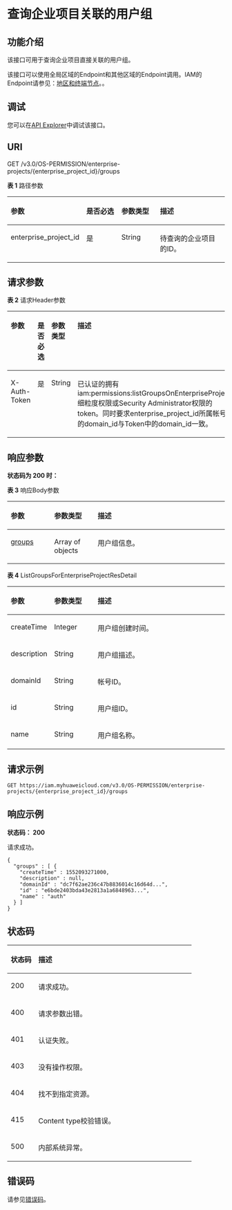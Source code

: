 # 查询企业项目关联的用户组<a name="iam_02_0518"></a>

## 功能介绍<a name="section11811825145116"></a>

该接口可用于查询企业项目直接关联的用户组。

该接口可以使用全局区域的Endpoint和其他区域的Endpoint调用。IAM的Endpoint请参见：[地区和终端节点](https://developer.huaweicloud.com/endpoint?IAM)。。

## 调试<a name="section88122517511"></a>

您可以在[API Explorer](https://apiexplorer.developer.huaweicloud.com/apiexplorer/doc?product=IAM&api=ListGroupsForEnterpriseProject)中调试该接口。

## URI<a name="section188117253512"></a>

GET /v3.0/OS-PERMISSION/enterprise-projects/\{enterprise\_project\_id\}/groups

**表 1**  路径参数

<a name="table128215252519"></a>
<table><thead align="left"><tr id="row1145725135112"><th class="cellrowborder" valign="top" width="20%" id="mcps1.2.5.1.1"><p id="p514542595115"><a name="p514542595115"></a><a name="p514542595115"></a>参数</p>
</th>
<th class="cellrowborder" valign="top" width="20%" id="mcps1.2.5.1.2"><p id="p01451025155113"><a name="p01451025155113"></a><a name="p01451025155113"></a>是否必选</p>
</th>
<th class="cellrowborder" valign="top" width="20%" id="mcps1.2.5.1.3"><p id="p13145525145115"><a name="p13145525145115"></a><a name="p13145525145115"></a>参数类型</p>
</th>
<th class="cellrowborder" valign="top" width="40%" id="mcps1.2.5.1.4"><p id="p1145172595114"><a name="p1145172595114"></a><a name="p1145172595114"></a>描述</p>
</th>
</tr>
</thead>
<tbody><tr id="row614519256517"><td class="cellrowborder" valign="top" width="20%" headers="mcps1.2.5.1.1 "><p id="p171451259518"><a name="p171451259518"></a><a name="p171451259518"></a>enterprise_project_id</p>
</td>
<td class="cellrowborder" valign="top" width="20%" headers="mcps1.2.5.1.2 "><p id="p8145102511518"><a name="p8145102511518"></a><a name="p8145102511518"></a>是</p>
</td>
<td class="cellrowborder" valign="top" width="20%" headers="mcps1.2.5.1.3 "><p id="p1714514254519"><a name="p1714514254519"></a><a name="p1714514254519"></a>String</p>
</td>
<td class="cellrowborder" valign="top" width="40%" headers="mcps1.2.5.1.4 "><p id="p146761719502"><a name="p146761719502"></a><a name="p146761719502"></a>待查询的企业项目的ID。</p>
</td>
</tr>
</tbody>
</table>

## 请求参数<a name="section19851925105113"></a>

**表 2**  请求Header参数

<a name="table116151400516"></a>
<table><thead align="left"><tr id="row6838242205115"><th class="cellrowborder" valign="top" width="20%" id="mcps1.2.5.1.1"><p id="p16838242185115"><a name="p16838242185115"></a><a name="p16838242185115"></a>参数</p>
</th>
<th class="cellrowborder" valign="top" width="19.98%" id="mcps1.2.5.1.2"><p id="p783874217515"><a name="p783874217515"></a><a name="p783874217515"></a>是否必选</p>
</th>
<th class="cellrowborder" valign="top" width="20.02%" id="mcps1.2.5.1.3"><p id="p16838542135116"><a name="p16838542135116"></a><a name="p16838542135116"></a>参数类型</p>
</th>
<th class="cellrowborder" valign="top" width="40%" id="mcps1.2.5.1.4"><p id="p4838104219517"><a name="p4838104219517"></a><a name="p4838104219517"></a>描述</p>
</th>
</tr>
</thead>
<tbody><tr id="row1183834225119"><td class="cellrowborder" valign="top" width="20%" headers="mcps1.2.5.1.1 "><p id="p5838542175116"><a name="p5838542175116"></a><a name="p5838542175116"></a>X-Auth-Token</p>
</td>
<td class="cellrowborder" valign="top" width="19.98%" headers="mcps1.2.5.1.2 "><p id="p1883816427510"><a name="p1883816427510"></a><a name="p1883816427510"></a>是</p>
</td>
<td class="cellrowborder" valign="top" width="20.02%" headers="mcps1.2.5.1.3 "><p id="p98382421519"><a name="p98382421519"></a><a name="p98382421519"></a>String</p>
</td>
<td class="cellrowborder" valign="top" width="40%" headers="mcps1.2.5.1.4 "><p id="p1025519441207"><a name="p1025519441207"></a><a name="p1025519441207"></a>已认证的拥有iam:permissions:listGroupsOnEnterpriseProject细粒度权限或Security Administrator权限的token。同时要求enterprise_project_id所属帐号的domain_id与Token中的domain_id一致。</p>
</td>
</tr>
</tbody>
</table>

## 响应参数<a name="section1085725105116"></a>

**状态码为 200 时：**

**表 3**  响应Body参数

<a name="table1585525115113"></a>
<table><thead align="left"><tr id="row1314582535114"><th class="cellrowborder" valign="top" width="20%" id="mcps1.2.4.1.1"><p id="p1145112512516"><a name="p1145112512516"></a><a name="p1145112512516"></a>参数</p>
</th>
<th class="cellrowborder" valign="top" width="20%" id="mcps1.2.4.1.2"><p id="p1214516252518"><a name="p1214516252518"></a><a name="p1214516252518"></a>参数类型</p>
</th>
<th class="cellrowborder" valign="top" width="60%" id="mcps1.2.4.1.3"><p id="p1014532515112"><a name="p1014532515112"></a><a name="p1014532515112"></a>描述</p>
</th>
</tr>
</thead>
<tbody><tr id="row13145202595115"><td class="cellrowborder" valign="top" width="20%" headers="mcps1.2.4.1.1 "><p id="p12145162535113"><a name="p12145162535113"></a><a name="p12145162535113"></a><a href="#table1489925125115">groups</a></p>
</td>
<td class="cellrowborder" valign="top" width="20%" headers="mcps1.2.4.1.2 "><p id="p18145182595115"><a name="p18145182595115"></a><a name="p18145182595115"></a>Array of objects</p>
</td>
<td class="cellrowborder" valign="top" width="60%" headers="mcps1.2.4.1.3 "><p id="p1914522513514"><a name="p1914522513514"></a><a name="p1914522513514"></a>用户组信息。</p>
</td>
</tr>
</tbody>
</table>

**表 4**  ListGroupsForEnterpriseProjectResDetail

<a name="table1489925125115"></a>
<table><thead align="left"><tr id="row1414511258515"><th class="cellrowborder" valign="top" width="20%" id="mcps1.2.4.1.1"><p id="p16145825175118"><a name="p16145825175118"></a><a name="p16145825175118"></a>参数</p>
</th>
<th class="cellrowborder" valign="top" width="20%" id="mcps1.2.4.1.2"><p id="p2014517251517"><a name="p2014517251517"></a><a name="p2014517251517"></a>参数类型</p>
</th>
<th class="cellrowborder" valign="top" width="60%" id="mcps1.2.4.1.3"><p id="p1014572575118"><a name="p1014572575118"></a><a name="p1014572575118"></a>描述</p>
</th>
</tr>
</thead>
<tbody><tr id="row201451725135114"><td class="cellrowborder" valign="top" width="20%" headers="mcps1.2.4.1.1 "><p id="p2145172515110"><a name="p2145172515110"></a><a name="p2145172515110"></a>createTime</p>
</td>
<td class="cellrowborder" valign="top" width="20%" headers="mcps1.2.4.1.2 "><p id="p171451825185120"><a name="p171451825185120"></a><a name="p171451825185120"></a>Integer</p>
</td>
<td class="cellrowborder" valign="top" width="60%" headers="mcps1.2.4.1.3 "><p id="p1214552510515"><a name="p1214552510515"></a><a name="p1214552510515"></a>用户组创建时间。</p>
</td>
</tr>
<tr id="row578105411310"><td class="cellrowborder" valign="top" width="20%" headers="mcps1.2.4.1.1 "><p id="p27819541533"><a name="p27819541533"></a><a name="p27819541533"></a>description</p>
</td>
<td class="cellrowborder" valign="top" width="20%" headers="mcps1.2.4.1.2 "><p id="p8782054536"><a name="p8782054536"></a><a name="p8782054536"></a>String</p>
</td>
<td class="cellrowborder" valign="top" width="60%" headers="mcps1.2.4.1.3 "><p id="p17818547317"><a name="p17818547317"></a><a name="p17818547317"></a>用户组描述。</p>
</td>
</tr>
<tr id="row181458251518"><td class="cellrowborder" valign="top" width="20%" headers="mcps1.2.4.1.1 "><p id="p8145125135118"><a name="p8145125135118"></a><a name="p8145125135118"></a>domainId</p>
</td>
<td class="cellrowborder" valign="top" width="20%" headers="mcps1.2.4.1.2 "><p id="p1145025195112"><a name="p1145025195112"></a><a name="p1145025195112"></a>String</p>
</td>
<td class="cellrowborder" valign="top" width="60%" headers="mcps1.2.4.1.3 "><p id="p1914562595114"><a name="p1914562595114"></a><a name="p1914562595114"></a>帐号ID。</p>
</td>
</tr>
<tr id="row314511255518"><td class="cellrowborder" valign="top" width="20%" headers="mcps1.2.4.1.1 "><p id="p8145625105111"><a name="p8145625105111"></a><a name="p8145625105111"></a>id</p>
</td>
<td class="cellrowborder" valign="top" width="20%" headers="mcps1.2.4.1.2 "><p id="p21451525185112"><a name="p21451525185112"></a><a name="p21451525185112"></a>String</p>
</td>
<td class="cellrowborder" valign="top" width="60%" headers="mcps1.2.4.1.3 "><p id="p514572565110"><a name="p514572565110"></a><a name="p514572565110"></a>用户组ID。</p>
</td>
</tr>
<tr id="row12145142515114"><td class="cellrowborder" valign="top" width="20%" headers="mcps1.2.4.1.1 "><p id="p7145525135118"><a name="p7145525135118"></a><a name="p7145525135118"></a>name</p>
</td>
<td class="cellrowborder" valign="top" width="20%" headers="mcps1.2.4.1.2 "><p id="p1214582510515"><a name="p1214582510515"></a><a name="p1214582510515"></a>String</p>
</td>
<td class="cellrowborder" valign="top" width="60%" headers="mcps1.2.4.1.3 "><p id="p51453253511"><a name="p51453253511"></a><a name="p51453253511"></a>用户组名称。</p>
</td>
</tr>
</tbody>
</table>

## 请求示例<a name="section15934251517"></a>

```
GET https://iam.myhuaweicloud.com/v3.0/OS-PERMISSION/enterprise-projects/{enterprise_project_id}/groups 
```

## 响应示例<a name="section493225175115"></a>

**状态码： 200**

请求成功。

```
{ 
  "groups" : [ { 
    "createTime" : 1552093271000, 
    "description" : null, 
    "domainId" : "dc7f62ae236c47b8836014c16d64d...", 
    "id" : "e6bde2403bda43e2813a1a6848963...", 
    "name" : "auth" 
  } ] 
}
```

## 状态码<a name="section39942525111"></a>

<a name="table999122545112"></a>
<table><thead align="left"><tr id="row14145122519512"><th class="cellrowborder" valign="top" width="15%" id="mcps1.1.3.1.1"><p id="p18145162513519"><a name="p18145162513519"></a><a name="p18145162513519"></a>状态码</p>
</th>
<th class="cellrowborder" valign="top" width="85%" id="mcps1.1.3.1.2"><p id="p12145525125113"><a name="p12145525125113"></a><a name="p12145525125113"></a>描述</p>
</th>
</tr>
</thead>
<tbody><tr id="row9145202515114"><td class="cellrowborder" valign="top" width="15%" headers="mcps1.1.3.1.1 "><p id="p16145182511518"><a name="p16145182511518"></a><a name="p16145182511518"></a>200</p>
</td>
<td class="cellrowborder" valign="top" width="85%" headers="mcps1.1.3.1.2 "><p id="p151461259517"><a name="p151461259517"></a><a name="p151461259517"></a>请求成功。</p>
</td>
</tr>
<tr id="row3146625135119"><td class="cellrowborder" valign="top" width="15%" headers="mcps1.1.3.1.1 "><p id="p171461625115114"><a name="p171461625115114"></a><a name="p171461625115114"></a>400</p>
</td>
<td class="cellrowborder" valign="top" width="85%" headers="mcps1.1.3.1.2 "><p id="p31461025195111"><a name="p31461025195111"></a><a name="p31461025195111"></a>请求参数出错。</p>
</td>
</tr>
<tr id="row714622575119"><td class="cellrowborder" valign="top" width="15%" headers="mcps1.1.3.1.1 "><p id="p18146625135118"><a name="p18146625135118"></a><a name="p18146625135118"></a>401</p>
</td>
<td class="cellrowborder" valign="top" width="85%" headers="mcps1.1.3.1.2 "><p id="p1514619257518"><a name="p1514619257518"></a><a name="p1514619257518"></a>认证失败。</p>
</td>
</tr>
<tr id="row18146132525115"><td class="cellrowborder" valign="top" width="15%" headers="mcps1.1.3.1.1 "><p id="p61461525185119"><a name="p61461525185119"></a><a name="p61461525185119"></a>403</p>
</td>
<td class="cellrowborder" valign="top" width="85%" headers="mcps1.1.3.1.2 "><p id="p714615257514"><a name="p714615257514"></a><a name="p714615257514"></a>没有操作权限。</p>
</td>
</tr>
<tr id="row101469255510"><td class="cellrowborder" valign="top" width="15%" headers="mcps1.1.3.1.1 "><p id="p31461325185112"><a name="p31461325185112"></a><a name="p31461325185112"></a>404</p>
</td>
<td class="cellrowborder" valign="top" width="85%" headers="mcps1.1.3.1.2 "><p id="p5146525135119"><a name="p5146525135119"></a><a name="p5146525135119"></a>找不到指定资源。</p>
</td>
</tr>
<tr id="row57259113215"><td class="cellrowborder" valign="top" width="15%" headers="mcps1.1.3.1.1 "><p id="p167251316322"><a name="p167251316322"></a><a name="p167251316322"></a>415</p>
</td>
<td class="cellrowborder" valign="top" width="85%" headers="mcps1.1.3.1.2 "><p id="p472518163214"><a name="p472518163214"></a><a name="p472518163214"></a>Content type校验错误。</p>
</td>
</tr>
<tr id="row16725201173218"><td class="cellrowborder" valign="top" width="15%" headers="mcps1.1.3.1.1 "><p id="p20664637163311"><a name="p20664637163311"></a><a name="p20664637163311"></a>500</p>
</td>
<td class="cellrowborder" valign="top" width="85%" headers="mcps1.1.3.1.2 "><p id="p1664737113312"><a name="p1664737113312"></a><a name="p1664737113312"></a>内部系统异常。</p>
</td>
</tr>
</tbody>
</table>

## 错误码<a name="section8102192516511"></a>

请参见[错误码](错误码.md)。

